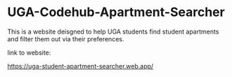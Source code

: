 # UGA-Codehub-Apartment-Searcher
This is a website deisgned to help UGA students find student apartments and filter them out via their preferences.

link to website:

https://uga-student-apartment-searcher.web.app/

